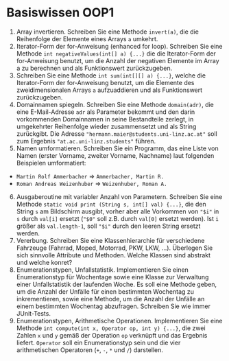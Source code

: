 # Basiswissen OOP1
1. Array invertieren. Schreiben Sie eine Methode `invert(a)`, die die Reihenfolge der Elemente eines Arrays `a` umkehrt.
2. Iterator-Form der for-Anweisung (enhanced for loop). Schreiben Sie eine Methode `int negativeValues(int[] a) {...}`
die die Iterator-Form der for-Anweisung benutzt, um die Anzahl der negativen Elemente im Array a zu berechnen und als Funktionswert zurückzugeben.
3. Schreiben Sie eine Methode `int sum(int[][] a) {...}`, welche die Iterator-Form der for-Anweisung benutzt, um die Elemente des zweidimensionalen Arrays `a` aufzuaddieren und als Funktionswert zurückzugeben.
4. Domainnamen spiegeln. Schreiben Sie eine Methode `domain(adr)`, die eine E-Mail-Adresse `adr` als Parameter bekommt und den darin vorkommenden Domainnamen in seine Bestandteile zerlegt, in umgekehrter Reihenfolge wieder zusammensetzt und als String zurückgibt. Die Adresse `"hermann.maier@students.uni-linz.ac.at"` soll zum Ergebnis `"at.ac.uni-linz.students"` führen.
5. Namen umformatieren. Schreiben Sie ein Programm, das eine Liste von Namen (erster Vorname, zweiter Vorname, Nachname) laut folgenden Beispielen umformatiert: 
  - `Martin Rolf Ammerbacher` => `Ammerbacher, Martin R.`
  - `Roman Andreas Weizenhuber` => `Weizenhuber, Roman A.`
6. Ausgaberoutine mit variabler Anzahl von Parametern. Schreiben Sie eine Methode `static void print (String s, int[] val) {...}`, die den String `s` am Bildschirm ausgibt, vorher aber alle Vorkommen von `"$i"` in `s` durch `val[i]` ersetzt (`"$0"` soll z.B. durch `val[0]` ersetzt werden). Ist `i` größer als `val.length-1`, soll `"$i"` durch den leeren String ersetzt werden.
7. Vererbung. Schreiben Sie eine Klassenhierarchie für verschiedene Fahrzeuge (Fahrrad, Moped, Motorrad, PKW, LKW, ...). Überlegen Sie sich sinnvolle Attribute und Methoden. Welche Klassen sind abstrakt und welche konret?
8. Enumerationstypen, Unfallstatistik. Implementieren Sie einen Enumerationstyp für Wochentage sowie eine Klasse zur Verwaltung einer Unfallstatistik der laufenden Woche. Es soll eine Methode geben, um die Anzahl der Unfälle für einen bestimmten Wochentag zu inkrementieren, sowie eine Methode, um die Anzahl der Unfälle an einem bestimmten Wochentag abzufragen. Schreiben Sie wie immer JUnit-Tests.
9. Enumerationstypen, Arithmetische Operationen. Implementieren Sie eine Methode `int compute(int x, Operator op, int y) {...}`, die zwei Zahlen `x` und `y` gemäß der Operation `op` verknüpft und das Ergebnis liefert. `Operator` soll ein Enumerationstyp sein und die vier arithmetischen Operatoren (`+`, `-`, `*` und `/`) darstellen.
